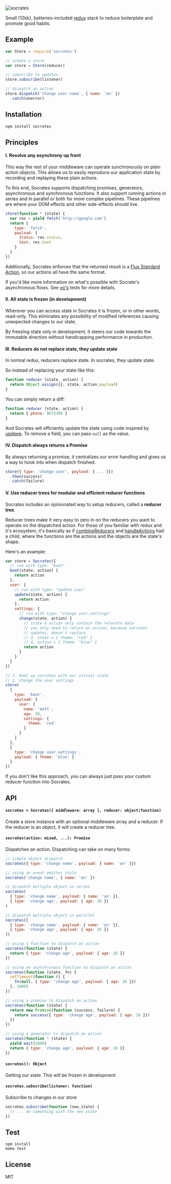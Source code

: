 
  ![socrates](https://cldup.com/42vmtchht8.png)

  Small (12kb), batteries-included [redux](https://github.com/reactjs/redux) stack to reduce boilerplate and promote good habits.

## Example

```js
var Store = require('socrates')

// create a store
var store = Store(reducer)

// subscribe to updates
store.subscribe(listener)

// dispatch an action
store.dispatch('change user.name', { name: 'an' })
  .catch(onerror)
```

## Installation

```bash
npm install socrates
```

## Principles

#### I. Resolve any asynchrony up front

This way the rest of your middleware can operate synchronously on
plain action objects. This allows us to easily reproduce our application
state by recording and replaying these plain actions.

To this end, Socrates supports dispatching promises, generators, asynchronous
and synchronous functions. It also support running actions in series and in parallel
or both for more complex pipelines. These pipelines are where your DOM effects and
other side-effects should live.

```js
store(function * (state) {
  var res = yield fetch('http://google.com')
  return {
    type: 'fetch',
    payload: {
      status: res.status,
      text: res.text
    }
  }
})
```

Additionally, Socrates enforces that the returned result is a [Flux Standard Action](https://github.com/acdlite/flux-standard-action#actions), so our actions all have the same format.

If you'd like more information on what's possible with Socrate's asynchronous flows. See [vo's](https://github.com/lapwinglabs/vo/blob/master/test/pipeline.js) tests for more details.

#### II. All state is frozen (in development)

Wherever you can access state in Socrates it is frozen, or in other words, read-only. This eliminates any possibility of modified references causing unexpected changes to our state.

By freezing state only in development, it steers our code towards the immutable direction without handicapping performance in production.

#### III. Reducers do not replace state, they update state

In normal redux, reducers replace state. In socrates, they update state.

So instead of replacing your state like this:

```js
function reducer (state, action) {
  return Object.assign({}, state, action.payload)
}
```

You can simply return a diff:

```js
function reducer (state, action) {
  return { phone: 8675309 }
}
```

And Socrates will efficiently update the state using code inspired by [updeep](https://github.com/substantial/updeep). To remove a field, you can pass `null` as the value.

#### IV. Dispatch always returns a Promise

By always returning a promise, it centralizes our error handling and gives us a way to hook into when dispatch finished.

```js
store({ type: 'change user', payload: { ... }})
  .then(success)
  .catch(failure)
```

#### V. Use reducer trees for modular and efficient reducer functions

Socrates includes an opinionated way to setup reducers, called a **reducer tree**.

Reducer trees make it very easy to zero in on the reducers you want to operate on the dispatched action. For those of you familiar with redux and it's ecosystem, it's basically as if [combineReducers](http://redux.js.org/docs/api/combineReducers.html) and [handleActions](https://github.com/acdlite/redux-actions#handleactionsreducermap-defaultstate) had a child, where the functions are the actions and the objects are the state's shape.

Here's an example:

```js
var store = Socrates({
  // run with type: "boot"
  boot(state, action) {
    return action
  },
  user: {
    // run with type: "update user"
    update(state, action) {
      return action
    },
    settings: {
      // run with type: "change user.settings"
      change(state, action) {
        // state & action only contain the relevate data
        // you only need to return an action, because socrates
        // updates, doesn't replace.
        // 3. state = { theme: "red" }
        // 4. action = { theme: "blue" }
        return action
      }
    }
  }
})

// 1. boot up socrates with our initial state
// 2. change the user settings
store(
  {
    type: 'boot',
    payload: {
      user: {
        name: 'matt',
        age: 26,
        settings: {
          theme: 'red'
        }
      }
    }
  },
  {
    type: 'change user.settings',
    payload: { theme: 'blue' }
  }
})
```

If you don't like this approach, you can always just pass your custom reducer
function into Socrates.

## API

#### `socrates = Socrates([ middleware: array ], reducer: object|function)`

Create a store instance with an optional middleware array and a reducer.
If the reducer is an object, it will create a reducer tree.

#### `socrates(action: mixed, ...): Promise`

Dispatches an action. Dispatching can take on many forms:

```js
// simple object dispatch
socrates({ type: 'change name', payload: { name: 'an' }})

// using an event emitter style
socrates('change name', { name: 'an' })

// dispatch multiple object in series
socrates(
  { type: 'change name', payload: { name: 'an' }},
  { type: 'change age', payload: { age: 26 }}
)

// dispatch multiple object in parallel
socrates([
  { type: 'change name', payload: { name: 'an' }},
  { type: 'change age', payload: { age: 26 }}
])

// using a function to dispatch an action
socrates(function (state) {
  return { type: 'change age', payload: { age: 26 }}
})

// using an asynchronous function to dispatch an action
socrates(function (state, fn) {
  setTimeout(function () {
    fn(null, { type: 'change age', payload: { age: 26 }})
  }, 1000)
})

// using a promise to dispatch an action
socrates(function (state) {
  return new Promise(function (success, failure) {
    return success({ type: 'change age', payload: { age: 26 }})
  })
})

// using a generator to dispatch an action
socrates(function * (state) {
  yield wait(1000)
  return { type: 'change age', payload: { age: 26 }}
})
```

#### `socrates(): Object`

Getting our state. This will be frozen in development

#### `socrates.subscribe(listener: function)`

Subscribe to changes in our store

```js
socrates.subscribe(function (new_state) {
  // ... do something with the new state
})
```

## Test

```
npm install
make test
```

## License

MIT
